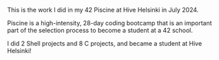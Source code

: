 This is the work I did in my 42 Piscine at Hive Helsinki in July 2024.

Piscine is a high-intensity, 28-day coding bootcamp that is an important part of the selection process to become a student at a 42 school.

I did 2 Shell projects and 8 C projects, and became a student at Hive Helsinki!
